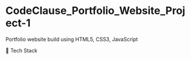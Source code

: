 # CodeClause_Portfolio_Website_Project-1

Portfolio website build using HTML5, CSS3, JavaScript

📌 Tech Stack
